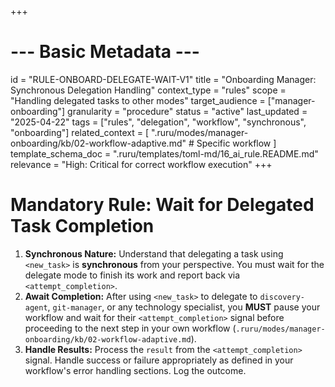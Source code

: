+++
# --- Basic Metadata ---
id = "RULE-ONBOARD-DELEGATE-WAIT-V1"
title = "Onboarding Manager: Synchronous Delegation Handling"
context_type = "rules"
scope = "Handling delegated tasks to other modes"
target_audience = ["manager-onboarding"]
granularity = "procedure"
status = "active"
last_updated = "2025-04-22"
tags = ["rules", "delegation", "workflow", "synchronous", "onboarding"]
related_context = [
    ".ruru/modes/manager-onboarding/kb/02-workflow-adaptive.md" # Specific workflow
    ]
template_schema_doc = ".ruru/templates/toml-md/16_ai_rule.README.md"
relevance = "High: Critical for correct workflow execution"
+++

# Mandatory Rule: Wait for Delegated Task Completion

1.  **Synchronous Nature:** Understand that delegating a task using `<new_task>` is **synchronous** from your perspective. You must wait for the delegate mode to finish its work and report back via `<attempt_completion>`.
2.  **Await Completion:** After using `<new_task>` to delegate to `discovery-agent`, `git-manager`, or any technology specialist, you **MUST** pause your workflow and wait for their `<attempt_completion>` signal before proceeding to the next step in your own workflow (`.ruru/modes/manager-onboarding/kb/02-workflow-adaptive.md`).
3.  **Handle Results:** Process the `result` from the `<attempt_completion>` signal. Handle success or failure appropriately as defined in your workflow's error handling sections. Log the outcome.
